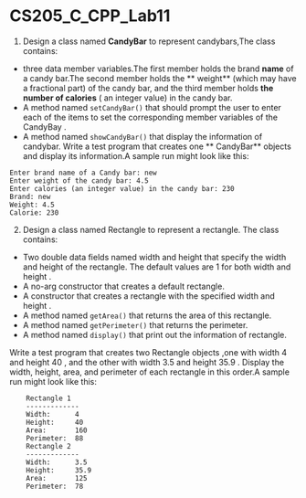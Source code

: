 <!--
 * @Github: https://github.com/Certseeds
 * @Author: nanoseeds
 * @Date: 2020-06-09 08:41:57
 * @LastEditors: nanoseeds
 * @LastEditTime: 2021-06-30 23:06:48
 * @License: CC-BY-NC-SA_V4_0 or any later version 
 -->

# CS205_C_CPP_Lab11

1. Design a class named **CandyBar** to represent candybars,The class contains:

+ three data member variables.The first member holds the brand **name** of a candy bar.The second member holds the **
  weight** (which may have a fractional part) of the candy bar, and the third member holds **the number of calories** (
  an integer value) in the candy bar.
+ A method named `setCandyBar()` that should prompt the user to enter each of the items to set the corresponding member
  variables of the CandyBay .
+ A method named `showCandyBar()` that display the information of candybar. Write a test program that creates one **
  CandyBar** objects and display its information.A sample run might look like this:

``` log
Enter brand name of a Candy bar: new
Enter weight of the candy bar: 4.5
Enter calories (an integer value) in the candy bar: 230
Brand: new
Weight: 4.5
Calorie: 230
```

2. Design a class named Rectangle to represent a rectangle. The class contains:

+ Two double data fields named width and height that specify the width and height of the rectangle. The default values
  are 1 for both width and height .
+ A no-arg constructor that creates a default rectangle.
+ A constructor that creates a rectangle with the specified width and height .
+ A method named `getArea()` that returns the area of this rectangle.
+ A method named `getPerimeter()` that returns the perimeter.
+ A method named `display()` that print out the information of rectangle.

Write a test program that creates two Rectangle objects ,one with width 4 and height 40 , and the other with width 3.5
and height 35.9 . Display the width, height, area, and perimeter of each rectangle in this order.A sample run might look
like this:

``` log
    Rectangle 1
    -------------
    Width:      4
    Height:     40
    Area:       160
    Perimeter:  88
    Rectangle 2
    -------------
    Width:      3.5
    Height:     35.9
    Area:       125
    Perimeter:  78
```